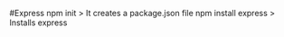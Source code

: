 #Express
    npm init
    >    It creates a package.json file
    npm install express
    >    Installs express 

